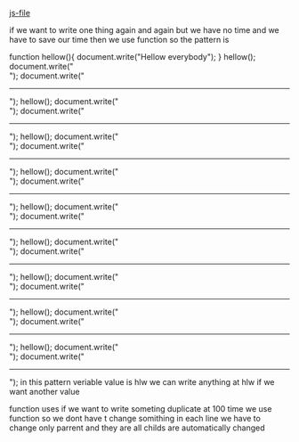 [js-file](/Js/21-function.js)

if we want to write one thing again and again but we have no time and we have to save our time then we use function so the pattern is

function hellow(){
    document.write("Hellow everybody");
}
hellow();
document.write("<br>");
document.write("<hr>");
hellow();
document.write("<br>");
document.write("<hr>");
hellow();
document.write("<br>");
document.write("<hr>");
hellow();
document.write("<br>");
document.write("<hr>");
hellow();
document.write("<br>");
document.write("<hr>");
hellow();
document.write("<br>");
document.write("<hr>");
hellow();
document.write("<br>");
document.write("<hr>");
hellow();
document.write("<br>");
document.write("<hr>");
hellow();
document.write("<br>");
document.write("<hr>");
in this pattern veriable value is hlw we can write anything at hlw if we want another value

function uses
if we want to write someting duplicate at 100 time we use function so we dont have t change somithing in each line we have to change only parrent and they are all childs are automatically changed
